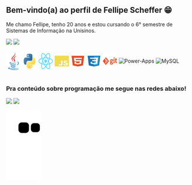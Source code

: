 ## Bem-vindo(a) ao perfil de Fellipe Scheffer 😁

 <div>
  <a href="https://github.com/FellipeScheffer"></a>
  <p>Me chamo Fellipe, tenho 20 anos e estou cursando o 6° semestre de Sistemas de Informação na Unisinos.</p>
  <img height="180em" src="https://github-readme-stats.vercel.app/api?username=FellipeScheffer&show_icons=true&theme=tokyonight&include_all_commits=true&count_private=true"/>
  <img height="180em" src="https://github-readme-stats.vercel.app/api/top-langs/?username=FellipeScheffer&layout=compact&langs_count=6&theme=tokyonight"/>
</div>
 
<div style="display: inline_block"><br>
  <img align="center" alt="Java" height="50" width="40" src="https://github.com/devicons/devicon/blob/master/icons/java/java-original.svg">
  <img align="center" alt="Python" height="50" width="40" src="https://github.com/devicons/devicon/blob/master/icons/python/python-original.svg">
  <img align="center" alt="React" height="50" width="40" src="https://github.com/devicons/devicon/blob/master/icons/react/react-original.svg">
  <img align="center" alt="JavaScript" height="30" width="40" src="https://raw.githubusercontent.com/devicons/devicon/master/icons/javascript/javascript-plain.svg">
  <img align="center" alt="HTML" height="30" width="40" src="https://github.com/devicons/devicon/blob/master/icons/html5/html5-plain.svg">
  <img align="center" alt="CSS" height="30" width="40" src="https://raw.githubusercontent.com/devicons/devicon/master/icons/css3/css3-original.svg">
  <img align="center" alt="Git" height="50" width="40" src="https://github.com/devicons/devicon/blob/master/icons/git/git-plain-wordmark.svg">
  <img align="center" alt="Power-Apps" height="30" width="30" src="https://camo.githubusercontent.com/b61d72e48616b6f3a949d0c71e28f2148efa7b6556156b4aad6296dfdd89f160/68747470733a2f2f73756d6d697462616a72616368617279612e636f6d2e6e702f77702d636f6e74656e742f75706c6f6164732f323032302f31302f706f7765726170702d323032302d69636f6e2d3130323478313032342e706e67">
  <img align="center" alt="MySQL" height="50" width="40" src="https://camo.githubusercontent.com/e6a8a6e6d48025fcc12fdc75d6352cb924f8aed16af2e610c02492630f4d79c2/68747470733a2f2f63646e2e6a7364656c6976722e6e65742f67682f64657669636f6e732f64657669636f6e2f69636f6e732f6d7973716c2f6d7973716c2d6f726967696e616c2d776f72646d61726b2e737667">
</div>
 
 <br>
 
  ### Pra conteúdo sobre programação me segue nas redes abaixo!
 
<div> 
  <a href="mailto:fellipeclscheffer@gmail.com"><img src="https://img.shields.io/badge/-Gmail-%23333?style=for-the-badge&logo=gmail&logoColor=white" target="_blank"></a>
  <a href="https://www.linkedin.com/in/fellipe-scheffer/" target="_blank"><img src="https://img.shields.io/badge/-LinkedIn-%230077B5?style=for-the-badge&logo=linkedin&logoColor=white" target="_blank"></a> 
 
  ![Snake animation](https://github.com/FellipeScheffer/FellipeScheffer/blob/output/github-contribution-grid-snake.svg)

</div>
